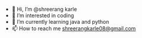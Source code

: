 - 👋 Hi, I’m @shreerang karle
- 👀 I’m interested in coding
- 🌱 I’m currently learning java and python
- 📫 How to reach me shreerangkarle08@gmail.com



<!---
shreek16/shreek16 is a ✨ special ✨ repository because its `README.md` (this file) appears on your GitHub profile.
You can click the Preview link to take a look at your changes.
--->
